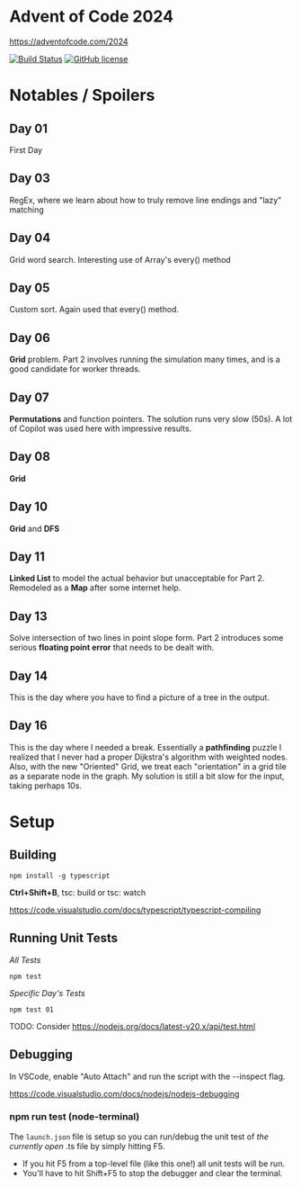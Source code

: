# Advent of Code 2024
https://adventofcode.com/2024

[![Build Status](https://github.com/cp4r3z/adventofcode-ts-2024/actions/workflows/node.js.yml/badge.svg)](https://github.com/cp4r3z/adventofcode-ts-2024/actions)
[![GitHub license](https://img.shields.io/badge/license-MIT-blue.svg)](https://raw.githubusercontent.com/cp4r3z/adventofcode-ts-2024/main/LICENSE)

# Notables / Spoilers

## Day 01
First Day

## Day 03
RegEx, where we learn about how to truly remove line endings and "lazy" matching

## Day 04
Grid word search. Interesting use of Array's every() method

## Day 05
Custom sort. Again used that every() method.

## Day 06
**Grid** problem. Part 2 involves running the simulation many times, and is a good candidate for worker threads.

## Day 07
**Permutations** and function pointers. The solution runs very slow (50s). A lot of Copilot was used here with impressive results.

## Day 08
**Grid**

## Day 10
**Grid** and **DFS**

## Day 11
**Linked List** to model the actual behavior but unacceptable for Part 2. Remodeled as a **Map** after some internet help.

## Day 13
Solve intersection of two lines in point slope form. Part 2 introduces some serious **floating point error** that needs to be dealt with.

## Day 14
This is the day where you have to find a picture of a tree in the output.

## Day 16
This is the day where I needed a break. Essentially a **pathfinding** puzzle I realized that I never had a proper Dijkstra's algorithm with weighted nodes. Also, with the new "Oriented" Grid, we treat each "orientation" in a grid tile as a separate node in the graph.
My solution is still a bit slow for the input, taking perhaps 10s.

# Setup

## Building

```
npm install -g typescript
```

**Ctrl+Shift+B**, tsc: build or tsc: watch

https://code.visualstudio.com/docs/typescript/typescript-compiling

## Running Unit Tests

*All Tests*
```shell
npm test
```
*Specific Day's Tests*
```shell
npm test 01
```

TODO: Consider https://nodejs.org/docs/latest-v20.x/api/test.html

## Debugging

In VSCode, enable "Auto Attach" and run the script with the --inspect flag.

https://code.visualstudio.com/docs/nodejs/nodejs-debugging

### npm run test (node-terminal)

The `launch.json` file is setup so you can run/debug the unit test of *the currently open* .ts file by simply hitting F5. 

* If you hit F5 from a top-level file (like this one!) all unit tests will be run.
* You'll have to hit Shift+F5 to stop the debugger and clear the terminal.
